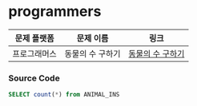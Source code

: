 # programmers

| 문제 플랫폼   | 문제 이름           | 링크                                   |
|---------------|--------------------|----------------------------------------|
| 프로그래머스          | 동물의 수 구하기           | [동물의 수 구하기](https://school.programmers.co.kr/learn/courses/30/lessons/59406) |

### Source Code
```sql
SELECT count(*) from ANIMAL_INS
```

